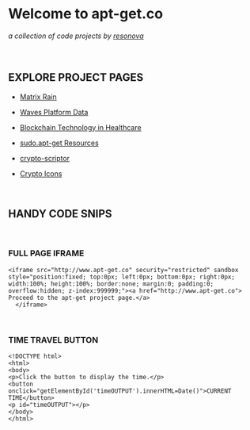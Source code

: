 # Welcome to apt-get.co
 _a collection of code projects by [resonova](https://www.resonova.com)_
<br>
<br>
<br>
## EXPLORE PROJECT PAGES

- [Matrix Rain](http://www.apt-get.co/matrix.html)

- [Waves Platform Data](http://www.apt-get.co/waves.html)

- [Blockchain Technology in Healthcare](http://www.apt-get.co/medical-blockchain.html)

- [sudo.apt-get Resources](http://sudo.apt-get.co)

- [crypto-scriptor](http://www.apt-get.co/crypto-scriptor.html)

- [Crypto Icons](http://www.apt-get.co/docs/assets/crypto-icons/index.html)

<br>

## HANDY CODE SNIPS

<br>

### FULL PAGE IFRAME

```
<iframe src="http://www.apt-get.co" security="restricted" sandbox style="position:fixed; top:0px; left:0px; bottom:0px; right:0px; width:100%; height:100%; border:none; margin:0; padding:0; overflow:hidden; z-index:999999;"><a href="http://www.apt-get.co"> Proceed to the apt-get project page.</a>
  </iframe>
 ```
 <br>
 
 ### TIME TRAVEL BUTTON
 
 ```
 <!DOCTYPE html>
<html>
<body>
<p>Click the button to display the time.</p>
<button onclick="getElementById('timeOUTPUT').innerHTML=Date()">CURRENT TIME</button>
<p id="timeOUTPUT"></p>
</body>
</html>
```
<br>
